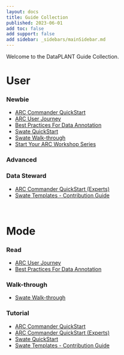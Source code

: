 ```yaml
---
layout: docs
title: Guide Collection
published: 2023-06-01
add toc: false
add support: false
add sidebar: _sidebars/mainSidebar.md
---
```

<!--
TODO:
* "btn btn-primary" zu "Newbie" > Automatisch den richtigen Link hintendran
* Automatisch die neue Seite zu "Badge-Sorted" einfügen
-->

Welcome to the DataPLANT Guide Collection.     

# User 
### Newbie
* [ARC Commander QuickStart](./../../guides/arcCommander_QuickStart.html)   
* [ARC User Journey](./../../guides/ARCUserJourney.html)   
* [Best Practices For Data Annotation](./../../guides/BestPracticesForDataAnnotation.html)   
* [Swate QuickStart](./../../guides/swate_QuickStart.html)   
* [Swate Walk-through](./../../guides/swate_walkthrough.html)   
* [Start Your ARC Workshop Series](./../../videos/StartYourARC.html)   

### Advanced

### Data Steward
* [ARC Commander QuickStart (Experts)](./../../guides/arcCommander_QuickStart_expert.html)   
* [Swate Templates - Contribution Guide](./../../guides/swate_template-contribution.html)   

<br>

# Mode
### Read
* [ARC User Journey](./../../guides/ARCUserJourney.html)
* [Best Practices For Data Annotation](./../../guides/BestPracticesForDataAnnotation.html)

### Walk-through
* [Swate Walk-through](./../../guides/swate_walkthrough.html)

### Tutorial
* [ARC Commander QuickStart](./../../guides/arcCommander_QuickStart.html)  
* [ARC Commander QuickStart (Experts)](./../../guides/arcCommander_QuickStart_expert.html)
* [Swate QuickStart](./../../guides/swate_QuickStart.html)   
* [Swate Templates - Contribution Guide](./../../guides/swate_template-contribution.html) 



